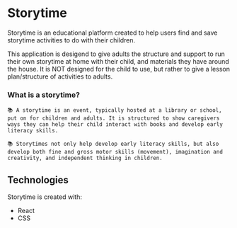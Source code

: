 # Storytime

Storytime is an educational platform created to help users find and save storytime activities to do with their children.

This application is desigend to give adults the structure and support to run their own storytime at home with their child, and materials they have around the house.
It is NOT designed for the child to use, but rather to give a lesson plan/structure of activities to adults. 

### What is a storytime?

	📚 A storytime is an event, typically hosted at a library or school, put on for children and adults. It is structured to show caregivers ways they can help their child interact with books and develop early literacy skills.

	📚 Storytimes not only help develop early literacy skills, but also develop both fine and gross motor skills (movement), imagination and creativity, and independent thinking in children. 


## Technologies
Storytime is created with:
- React  
- CSS


